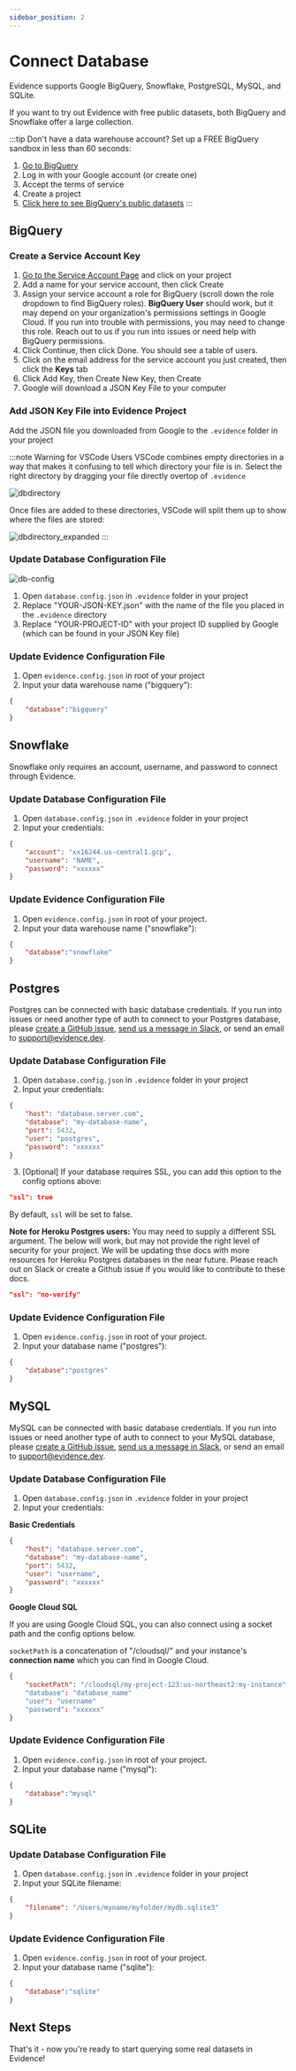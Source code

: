 ```yaml
---
sidebar_position: 2
---
```


# Connect Database

Evidence supports Google BigQuery, Snowflake, PostgreSQL, MySQL, and SQLite.

If you want to try out Evidence with free public datasets, both BigQuery and Snowflake offer a large collection.

:::tip Don't have a data warehouse account?
Set up a FREE BigQuery sandbox in less than 60 seconds:<br/> 

1. [Go to BigQuery](https://console.cloud.google.com/bigquery?_ga=2.235574280.867747861.1622513856-469265758.1621868166&_gac=1.226175592.1622124503.CjwKCAjw47eFBhA9EiwAy8kzNKaExCvM0G229wH0PGh4USFcdB7wudKCKWt4MSEPM6wbQKCwOot1NxoCtxIQAvD_BwE)
2. Log in with your Google account (or create one)
3. Accept the terms of service
4. Create a project
5. [Click here to see BigQuery's public datasets](https://console.cloud.google.com/bigquery?project=bigquery-public-data&page=project)
:::

## BigQuery

### Create a Service Account Key
1. [Go to the Service Account Page](https://console.cloud.google.com/projectselector/iam-admin/serviceaccounts/create?supportedpurview=project&_ga=2.202527640.867747861.1622513856-469265758.1621868166&_gac=1.81391205.1622124503.CjwKCAjw47eFBhA9EiwAy8kzNKaExCvM0G229wH0PGh4USFcdB7wudKCKWt4MSEPM6wbQKCwOot1NxoCtxIQAvD_BwE) and click on your project
2. Add a name for your service account, then click Create
3. Assign your service account a role for BigQuery (scroll down the role dropdown to find BigQuery roles). **BigQuery User** should work, but it may depend on your organization's permissions settings in Google Cloud. If you run into trouble with permissions, you may need to change this role. Reach out to us if you run into issues or need help with BigQuery permissions.
4. Click Continue, then click Done. You should see a table of users.
5. Click on the email address for the service account you just created, then click the **Keys** tab
6. Click Add Key, then Create New Key, then Create
7. Google will download a JSON Key File to your computer

### Add JSON Key File into Evidence Project
Add the JSON file you downloaded from Google to the `.evidence` folder in your project

:::note Warning for VSCode Users
VSCode combines empty directories in a way that makes it confusing to tell which directory your file is in. Select the right directory by dragging your file directly overtop of `.evidence`

![dbdirectory](/img/dbdirectory.png)

Once files are added to these directories, VSCode will split them up to show where the files are stored:

![dbdirectory_expanded](/img/dbdirectory_expanded.png)
:::

### Update Database Configuration File
![db-config](/img/dbconfig.png)
1. Open `database.config.json` in `.evidence` folder in your project
2. Replace "YOUR-JSON-KEY.json" with the name of the file you placed in the `.evidence` directory
3. Replace "YOUR-PROJECT-ID" with your project ID supplied by Google (which can be found in your JSON Key file)

### Update Evidence Configuration File
1. Open `evidence.config.json` in root of your project
2. Input your data warehouse name ("bigquery"):
```json
{
    "database":"bigquery"
}
```

## Snowflake
Snowflake only requires an account, username, and password to connect through Evidence.

### Update Database Configuration File
1. Open `database.config.json` in `.evidence` folder in your project
2. Input your credentials:
```json
{
    "account": "xx16244.us-central1.gcp",
    "username": "NAME",
    "password": "xxxxxx"
}
```


### Update Evidence Configuration File
1. Open `evidence.config.json` in root of your project.
2. Input your data warehouse name ("snowflake"):
```json
{
    "database":"snowflake"
}
```

## Postgres
Postgres can be connected with basic database credentials. If you run into issues or need another type of auth to connect to your Postgres database, please [create a GitHub issue](https://github.com/evidence-dev/evidence/issues), [send us a message in Slack](https://join.slack.com/t/evidencedev/shared_invite/zt-uda6wp6a-hP6Qyz0LUOddwpXW5qG03Q), or send an email to <support@evidence.dev>.

### Update Database Configuration File
1. Open `database.config.json` in `.evidence` folder in your project
2. Input your credentials:
```json
{
    "host": "database.server.com",
    "database": "my-database-name",
    "port": 5432,
    "user": "postgres",
    "password": "xxxxxx"
}
```
3. [Optional] If your database requires SSL, you can add this option to the config options above:
```json
"ssl": true
```
By default, `ssl` will be set to false.

**Note for Heroku Postgres users:** You may need to supply a different SSL argument. The below will work, but may not provide the right level of security for your project. We will be updating thse docs with more resources for Heroku Postgres databases in the near future. Please reach out on Slack or create a Github issue if you would like to contribute to these docs.
```json
"ssl": "no-verify"
```

### Update Evidence Configuration File
1. Open `evidence.config.json` in root of your project.
2. Input your database name ("postgres"):
```json
{
    "database":"postgres"
}
```


## MySQL
MySQL can be connected with basic database credentials. If you run into issues or need another type of auth to connect to your MySQL database, please [create a GitHub issue](https://github.com/evidence-dev/evidence/issues), [send us a message in Slack](https://join.slack.com/t/evidencedev/shared_invite/zt-uda6wp6a-hP6Qyz0LUOddwpXW5qG03Q), or send an email to <support@evidence.dev>.

### Update Database Configuration File
1. Open `database.config.json` in `.evidence` folder in your project
2. Input your credentials:

**Basic Credentials**
```json
{
    "host": "database.server.com",
    "database": "my-database-name",
    "port": 5432,
    "user": "username",
    "password": "xxxxxx"
}
```

**Google Cloud SQL**   

If you are using Google Cloud SQL, you can also connect using a socket path and the config options below.

`socketPath` is a concatenation of "/cloudsql/" and your instance's **connection name** which you can find in Google Cloud.

```json
{
    "socketPath": "/cloudsql/my-project-123:us-northeast2:my-instance"
    "database": "database_name"
    "user": "username"
    "password": "xxxxxx"
}
```

### Update Evidence Configuration File
1. Open `evidence.config.json` in root of your project.
2. Input your database name ("mysql"):
```json
{
    "database":"mysql"
}
```

## SQLite

### Update Database Configuration File
1. Open `database.config.json` in `.evidence` folder in your project
2. Input your SQLite filename:
```json
{
    "filename": "/Users/myname/myfolder/mydb.sqlite3"
}
```


### Update Evidence Configuration File
1. Open `evidence.config.json` in root of your project.
2. Input your database name ("sqlite"):
```json
{
    "database":"sqlite"
}
```


## Next Steps
That's it - now you're ready to start querying some real datasets in Evidence!

